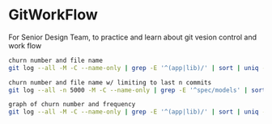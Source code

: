 # GitWorkFlow
For Senior Design Team, to practice and learn about git vesion control and work flow

```bash
churn number and file name
git log --all -M -C --name-only | grep -E '^(app|lib)/' | sort | uniq -c | sort | awk 'BEGIN {print "count,file"} {print $1 "," $2}'

churn number and file name w/ limiting to last n commits
git log --all -n 5000 -M -C --name-only | grep -E '^spec/models' | sort | uniq -c | sort | awk 'BEGIN {print "count,file"} {print $1 "," $2}'

graph of churn number and frequency
git log --all -M -C --name-only | grep -E '^(app|lib)/' | sort | uniq -c | sort | awk '{print $1}' | uniq -c | sort | awk 'BEGIN { print "frequency,churn_count"} { print $1,$2}'
```